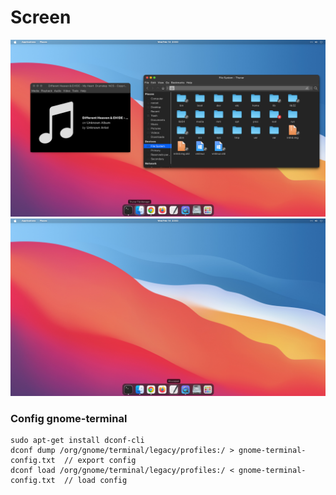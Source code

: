 # Screen
![bigsur1.png](bigsur1.png)
![bigsur2.png](bigsur2.png)

### Config gnome-terminal
```
sudo apt-get install dconf-cli
dconf dump /org/gnome/terminal/legacy/profiles:/ > gnome-terminal-config.txt  // export config
dconf load /org/gnome/terminal/legacy/profiles:/ < gnome-terminal-config.txt  // load config
```
